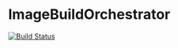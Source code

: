 # ImageBuildOrchestrator

[![Build Status](https://dev.azure.com/sanmeht/Image%20Build%20Orchestrator/_apis/build/status/sanchitmehta.ImageBuildOrchestrator%20(1)?branchName=master)](https://dev.azure.com/sanmeht/Image%20Build%20Orchestrator/_build/latest?definitionId=14&branchName=master)
